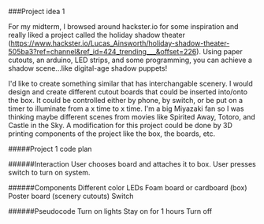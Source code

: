 ###Project idea 1

For my midterm, I browsed around hackster.io for some inspiration and really liked a project called the holiday shadow theater (https://www.hackster.io/Lucas_Ainsworth/holiday-shadow-theater-505ba3?ref=channel&ref_id=424_trending___&offset=226). Using paper cutouts, an arduino, LED strips, and some programming, you can achieve a shadow scene...like digital-age shadow puppets!

I'd like to create something similar that has interchangable scenery. I would design and create different cutout boards that could be inserted into/onto the box. It could be controlled either by phone, by switch, or be put on a timer to illuminate from a x time to x time. I'm a big Miyazaki fan so I was thinking maybe different scenes from movies like Spirited Away, Totoro, and Castle in the Sky. A modification for this project could be done by 3D printing components of the project like the box, the boards, etc. 

#####Project 1 code plan

######Interaction
User chooses board and attaches it to box. User presses switch to turn on system.

######Components
Different color LEDs
Foam board or cardboard (box)
Poster board (scenery cutouts)
Switch

######Pseudocode
Turn on lights
Stay on for 1 hours
Turn off 
